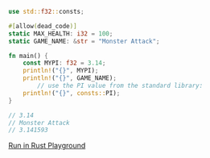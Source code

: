 ```rust
use std::f32::consts;

#[allow(dead_code)]
static MAX_HEALTH: i32 = 100;
static GAME_NAME: &str = "Monster Attack";

fn main() {
	const MYPI: f32 = 3.14;
	println!("{}", MYPI);
    println!("{}", GAME_NAME);
        // use the PI value from the standard library:
	println!("{}", consts::PI);
}

// 3.14
// Monster Attack
// 3.141593
```
[Run in Rust Playground](https://play.rust-lang.org/?version=stable&mode=debug&edition=2021&gist=a2a01490973a372ce7dbcd2fa97831fd&version=stable)
